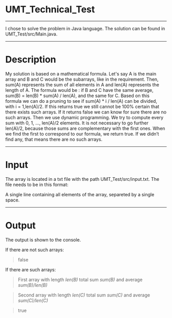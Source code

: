 # UMT_Technical_Test

---

I chose to solve the problem in Java language. The solution can be found in UMT_Test/src/Main.java. 

---

# Description

My solution is based on a mathematical formula. Let's say A is the main array and B and C would be the subarrays, like in the requirement. Then, sum(A) represents the sum of all elements in A and len(A) represents the length of A. The formula would be : if B and C have the same average, sum(B) = len(B) * sum(A) / len(A), and the same for C. Based on this formula we can do a pruning to see if sum(A) * i / len(A) can be divided, with i = 1,len(A)/2. If this returns true we still cannot be 100% certain that there exists such arrays. If it returns false we can know for sure there are no such arrays. Then we use dynamic programming. We try to compute every sum with 0, 1, …, len(A)/2 elements. It is not necessary to go further len(A)/2, because those sums are complementary with the first ones. When we find the first to correspond to our formula, we return true. If we didn’t find any, that means there are no such arrays.

---

# Input

The array is located in a txt file with the path UMT_Test/src/input.txt. The file needs to be in this format:

A single line containing all elements of the array, separeted by a single space.

---

# Output


The output is shown to the console.


If there are not such arrays:

> false
  
  
If there are such arrays:

> First array with length *len(B)* total sum *sum(B)* and average *sum(B)/len(B)*
  
> Second array with length *len(C)* total sum *sum(C)* and average *sum(C)/len(C)*
  
> true
  


